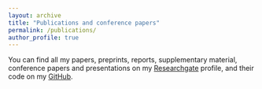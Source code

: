```yaml
---
layout: archive
title: "Publications and conference papers"
permalink: /publications/
author_profile: true
---
```



You can find all my papers, preprints, reports, supplementary material, conference papers and presentations on my [Researchgate](https://www.researchgate.net/profile/Vinicius-Jameli) profile, and their code on my [GitHub](https://github.com/Vjameli).